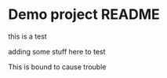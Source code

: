 # Demo project README 

this is a test 

adding some stuff here to test

This is bound to cause trouble 